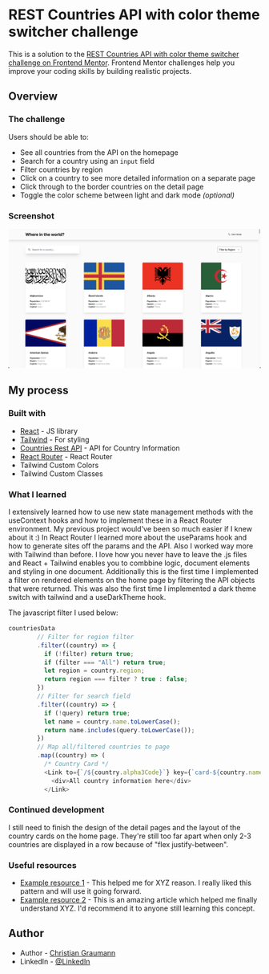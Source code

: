 # REST Countries API with color theme switcher challenge

This is a solution to the [REST Countries API with color theme switcher challenge on Frontend Mentor](https://www.frontendmentor.io/challenges/rest-countries-api-with-color-theme-switcher-5cacc469fec04111f7b848ca). Frontend Mentor challenges help you improve your coding skills by building realistic projects.

## Overview

### The challenge

Users should be able to:

- See all countries from the API on the homepage
- Search for a country using an `input` field
- Filter countries by region
- Click on a country to see more detailed information on a separate page
- Click through to the border countries on the detail page
- Toggle the color scheme between light and dark mode _(optional)_

### Screenshot

![](/_material/flap-app.png)

## My process

### Built with

- [React](https://reactjs.org/) - JS library
- [Tailwind](https://tailwindcss.com/) - For styling
- [Countries Rest API](https://restcountries.com/) - API for Country Information
- [React Router](https://reactrouter.com/docs/en/v6) - React Router
- Tailwind Custom Colors
- Tailwind Custom Classes

### What I learned

I extensively learned how to use new state management methods with the useContext hooks and how to implement these in a React Router environment. My previous project would've been so much easier if I knew about it :) In React Router I learned more about the useParams hook and how to generate sites off the params and the API.
Also I worked way more with Tailwind than before. I love how you never have to leave the .js files and React + Tailwind enables you to combbine logic, document elements and styling in one document.
Additionally this is the first time I implemented a filter on rendered elements on the home page by filtering the API objects that were returned.
This was also the first time I implemented a dark theme switch with tailwind and a useDarkTheme hook.

The javascript filter I used below:

```js
countriesData
        // Filter for region filter
        .filter((country) => {
          if (!filter) return true;
          if (filter === "All") return true;
          let region = country.region;
          return region === filter ? true : false;
        })
        // Filter for search field
        .filter((country) => {
          if (!query) return true;
          let name = country.name.toLowerCase();
          return name.includes(query.toLowerCase());
        })
        // Map all/filtered countries to page
        .map((country) => (
          /* Country Card */
          <Link to={`/${country.alpha3Code}`} key={`card-${country.name}`}>
            <div>All country information here</div>
          </Link>
```

### Continued development

I still need to finish the design of the detail pages and the layout of the country cards on the home page. They're still too far apart when only 2-3 countries are displayed in a row because of "flex justify-between".

### Useful resources

- [Example resource 1](https://www.example.com) - This helped me for XYZ reason. I really liked this pattern and will use it going forward.
- [Example resource 2](https://www.example.com) - This is an amazing article which helped me finally understand XYZ. I'd recommend it to anyone still learning this concept.

## Author

- Author - [Christian Graumann](https://www.christiangraumann.de/)
- LinkedIn - [@LinkedIn](https://www.linkedin.com/in/christian-graumann-0a3637158/)
